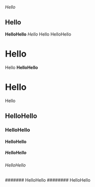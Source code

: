 *Hello*
## Hello
**HelloHello**
*Hello*
Hello
HelloHello
# Hello
Hello
**HelloHello**
# Hello
Hello
## HelloHello
### HelloHello
#### HelloHello
##### HelloHello
###### HelloHello
####### HelloHello
######## HelloHello